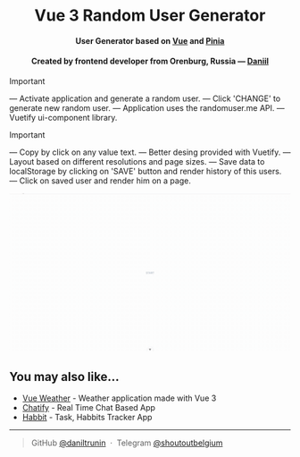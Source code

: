 <h1 align="center">
  Vue 3 Random User Generator
</h1>

<h4 align="center">User Generator based on <a href="https://vuejs.org/" target="_blank">Vue</a> and <a href='https://pinia.vuejs.org/'>Pinia</a></h4>
<h4 align="center">Created by frontend developer from Orenburg, Russia — <a href="https://github.com/daniltrunin" target="_blank">Daniil</a></h4>

> [!IMPORTANT]
> — Activate application and generate a random user.
> — Click 'CHANGE' to generate new random user.
> — Application uses the randomuser.me API.
> — Vuetify ui-component library.

> [!IMPORTANT]
> — Copy by click on any value text.
> — Better desing provided with Vuetify.
> — Layout based on different resolutions and page sizes.
> — Save data to localStorage by clicking on 'SAVE' button and render history of this users.
> — Click on saved user and render him on a page.

![screenshot](./public/presentation.gif)

## You may also like...

- [Vue Weather](https://github.com/daniltrunin/vue-weather) - Weather application made with Vue 3
- [Chatify](https://github.com/daniltrunin/chatify-client) - Real Time Chat Based App
- [Habbit](https://github.com/amitmerchant1990/correo) - Task, Habbits Tracker App

---

> GitHub [@daniltrunin](https://github.com/daniltrunin) &nbsp;&middot;&nbsp;
> Telegram [@shoutoutbelgium](https://t.me/shoutoutbelgium)
